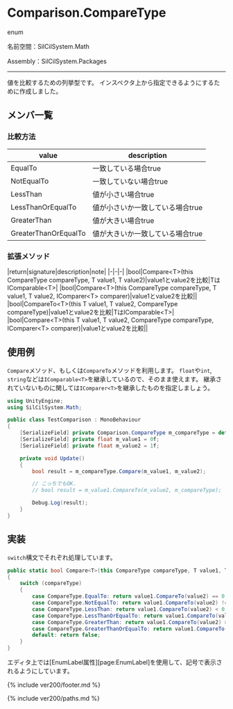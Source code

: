 # Comparison.CompareType

enum

名前空間：SilCilSystem.Math

Assembly：SilCilSystem.Packages

---

値を比較するための列挙型です。
インスペクタ上から指定できるようにするために作成しました。

## メンバ一覧

### 比較方法

|value|description|
|-|-|
|EqualTo|一致している場合true|
|NotEqualTo|一致していない場合true|
|LessThan|値が小さい場合true|
|LessThanOrEqualTo|値が小さいか一致している場合true|
|GreaterThan|値が大きい場合true|
|GreaterThanOrEqualTo|値が大きいか一致している場合true|

### 拡張メソッド

|return|signature|description|note|
|-|-|-|
|bool|Compare\<T>(this CompareType compareType, T value1, T value2)|value1とvalue2を比較|TはIComparable\<T>|
|bool|Compare\<T>(this CompareType compareType, T value1, T value2, IComparer\<T> comparer)|value1とvalue2を比較||
|bool|CompareTo\<T>(this T value1, T value2, CompareType compareType)|value1とvalue2を比較|TはIComparable\<T>|
|bool|Compare\<T>(this T value1, T value2, CompareType compareType, IComparer\<T> comparer)|value1とvalue2を比較||

## 使用例

`Compare`メソッド、もしくは`CompareTo`メソッドを利用します。
`float`や`int`, `string`などは`IComparable<T>`を継承しているので、そのまま使えます。
継承されていないものに関しては`IComparer<T>`を継承したものを指定しましょう。

```cs
using UnityEngine;
using SilCilSystem.Math;

public class TestComparison : MonoBehaviour
{
    [SerializeField] private Comparison.CompareType m_compareType = default;
    [SerializeField] private float m_value1 = 0f;
    [SerializeField] private float m_value2 = 1f;

    private void Update()
    {
        bool result = m_compareType.Compare(m_value1, m_value2);

        // こっちでもOK.
        // bool result = m_value1.CompareTo(m_value2, m_compareType);

        Debug.Log(result);
    }
}
```

## 実装

`switch`構文でそれぞれ処理しています。

```cs
public static bool Compare<T>(this CompareType compareType, T value1, T value2) where T : IComparable<T>
{
    switch (compareType)
    {
        case CompareType.EqualTo: return value1.CompareTo(value2) == 0;
        case CompareType.NotEqualTo: return value1.CompareTo(value2) != 0;
        case CompareType.LessThan: return value1.CompareTo(value2) < 0;
        case CompareType.LessThanOrEqualTo: return value1.CompareTo(value2) <= 0;
        case CompareType.GreaterThan: return value1.CompareTo(value2) > 0;
        case CompareType.GreaterThanOrEqualTo: return value1.CompareTo(value2) >= 0;
        default: return false;
    }
}
```

エディタ上では[EnumLabel属性][page:EnumLabel]を使用して、記号で表示されるようにしています。

<!--- footer --->

{% include ver200/footer.md %}

<!--- 参照 --->

{% include ver200/paths.md %}
